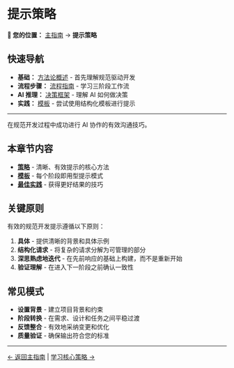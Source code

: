 # 提示策略

<!-- 导航元数据 -->
<!-- 章节：提示 | 级别：概述 | 先决条件：methodology/README.md -->
<!-- 相关：process/README.md, ai-reasoning/decision-frameworks.md, templates/README.md -->

**📍 您的位置：** [主指南](../../README.md) → **提示策略**

## 快速导航
- **基础：** [方法论概述](../methodology/README.md) - 首先理解规范驱动开发
- **流程步骤：** [流程指南](../process/README.md) - 学习三阶段工作流
- **AI 推理：** [决策框架](../ai-reasoning/decision-frameworks.md) - 理解 AI 如何做决策
- **实践：** [模板](../templates/README.md) - 尝试使用结构化模板进行提示

---

在规范开发过程中成功进行 AI 协作的有效沟通技巧。

## 本章节内容

- **[策略](strategies.md)** - 清晰、有效提示的核心方法
- **[模板](templates.md)** - 每个阶段即用型提示模式
- **[最佳实践](best-practices.md)** - 获得更好结果的技巧

## 关键原则

有效的规范开发提示遵循以下原则：

1. **具体** - 提供清晰的背景和具体示例
2. **结构化请求** - 将复杂的请求分解为可管理的部分
3. **深思熟虑地迭代** - 在先前响应的基础上构建，而不是重新开始
4. **验证理解** - 在进入下一阶段之前确认一致性

## 常见模式

- **设置背景** - 建立项目背景和约束
- **阶段转换** - 在需求、设计和任务之间平稳过渡
- **反馈整合** - 有效地采纳变更和优化
- **质量验证** - 确保输出符合您的标准

---

[← 返回主指南](../../README.md) | [学习核心策略 →](strategies.md)